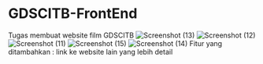 # GDSCITB-FrontEnd
Tugas membuat website film GDSCITB
![Screenshot (13)](https://user-images.githubusercontent.com/91888593/139208554-9e94707b-1f3c-4dea-a3ba-6033e1ec6a6b.png)
![Screenshot (12)](https://user-images.githubusercontent.com/91888593/139208562-626bf899-c39b-48ca-b878-bba428d7eaef.png)
![Screenshot (11)](https://user-images.githubusercontent.com/91888593/139208572-d9f0dd66-f6ad-4a29-b68d-fa89b2ecdf27.png)
![Screenshot (15)](https://user-images.githubusercontent.com/91888593/139208573-b34256d2-09ca-459c-bd7c-65cfcd95c54f.png)
![Screenshot (14)](https://user-images.githubusercontent.com/91888593/139208575-86698f87-1ce1-425a-80c3-c8445f4c4351.png)
Fitur yang ditambahkan : link ke website lain yang lebih detail
